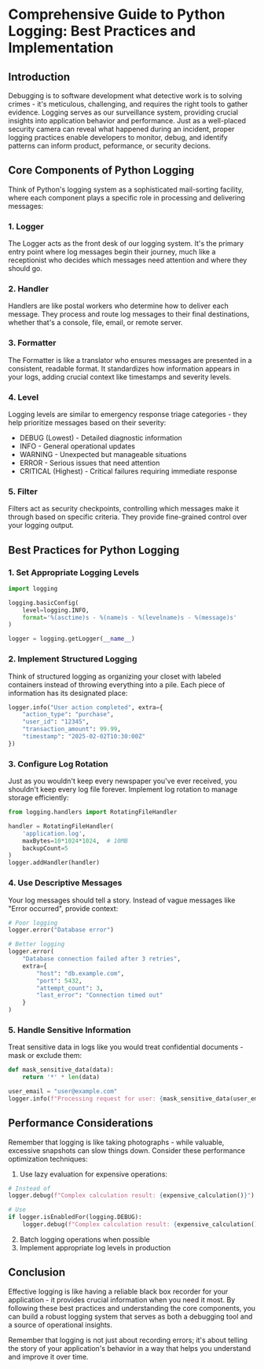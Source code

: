 # Comprehensive Guide to Python Logging: Best Practices and Implementation

## Introduction

Debugging is to software development what detective work is to solving crimes - it's meticulous, challenging, and requires the right tools to gather evidence. Logging serves as our surveillance system, providing crucial insights into application behavior and performance. Just as a well-placed security camera can reveal what happened during an incident, proper logging practices enable developers to monitor, debug, and identify patterns can inform product, peformance, or security decions. 

## Core Components of Python Logging

Think of Python's logging system as a sophisticated mail-sorting facility, where each component plays a specific role in processing and delivering messages:

### 1. Logger
The Logger acts as the front desk of our logging system. It's the primary entry point where log messages begin their journey, much like a receptionist who decides which messages need attention and where they should go.

### 2. Handler
Handlers are like postal workers who determine how to deliver each message. They process and route log messages to their final destinations, whether that's a console, file, email, or remote server.

### 3. Formatter
The Formatter is like a translator who ensures messages are presented in a consistent, readable format. It standardizes how information appears in your logs, adding crucial context like timestamps and severity levels.

### 4. Level
Logging levels are similar to emergency response triage categories - they help prioritize messages based on their severity:

* DEBUG (Lowest) - Detailed diagnostic information
* INFO - General operational updates
* WARNING - Unexpected but manageable situations
* ERROR - Serious issues that need attention
* CRITICAL (Highest) - Critical failures requiring immediate response

### 5. Filter
Filters act as security checkpoints, controlling which messages make it through based on specific criteria. They provide fine-grained control over your logging output.

## Best Practices for Python Logging

### 1. Set Appropriate Logging Levels

```python
import logging

logging.basicConfig(
    level=logging.INFO,
    format='%(asctime)s - %(name)s - %(levelname)s - %(message)s'
)

logger = logging.getLogger(__name__)
```

### 2. Implement Structured Logging

Think of structured logging as organizing your closet with labeled containers instead of throwing everything into a pile. Each piece of information has its designated place:

```python
logger.info("User action completed", extra={
    "action_type": "purchase",
    "user_id": "12345",
    "transaction_amount": 99.99,
    "timestamp": "2025-02-02T10:30:00Z"
})
```

### 3. Configure Log Rotation

Just as you wouldn't keep every newspaper you've ever received, you shouldn't keep every log file forever. Implement log rotation to manage storage efficiently:

```python
from logging.handlers import RotatingFileHandler

handler = RotatingFileHandler(
    'application.log',
    maxBytes=10*1024*1024,  # 10MB
    backupCount=5
)
logger.addHandler(handler)
```

### 4. Use Descriptive Messages

Your log messages should tell a story. Instead of vague messages like "Error occurred", provide context:

```python
# Poor logging
logger.error("Database error")

# Better logging
logger.error(
    "Database connection failed after 3 retries",
    extra={
        "host": "db.example.com",
        "port": 5432,
        "attempt_count": 3,
        "last_error": "Connection timed out"
    }
)
```

### 5. Handle Sensitive Information

Treat sensitive data in logs like you would treat confidential documents - mask or exclude them:

```python
def mask_sensitive_data(data):
    return '*' * len(data)

user_email = "user@example.com"
logger.info(f"Processing request for user: {mask_sensitive_data(user_email)}")
```

## Performance Considerations

Remember that logging is like taking photographs - while valuable, excessive snapshots can slow things down. Consider these performance optimization techniques:

1. Use lazy evaluation for expensive operations:
```python
# Instead of
logger.debug(f"Complex calculation result: {expensive_calculation()}")

# Use
if logger.isEnabledFor(logging.DEBUG):
    logger.debug(f"Complex calculation result: {expensive_calculation()}")
```

2. Batch logging operations when possible
3. Implement appropriate log levels in production

## Conclusion

Effective logging is like having a reliable black box recorder for your application - it provides crucial information when you need it most. By following these best practices and understanding the core components, you can build a robust logging system that serves as both a debugging tool and a source of operational insights.

Remember that logging is not just about recording errors; it's about telling the story of your application's behavior in a way that helps you understand and improve it over time.
